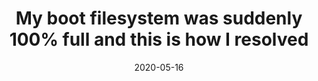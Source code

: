 ---
title: "My boot filesystem was suddenly 100% full and this is how I resolved"
date: "2020-05-16"
---